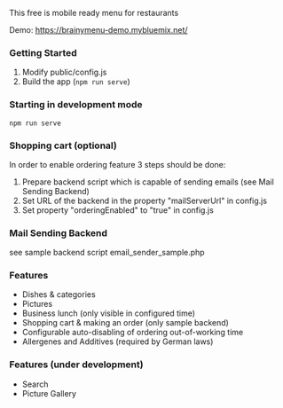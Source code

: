 This free is mobile ready menu for restaurants

Demo: https://brainymenu-demo.mybluemix.net/

### Getting Started
1. Modify public/config.js
2. Build the app (`npm run serve`)


### Starting in development mode
`npm run serve`

### Shopping cart (optional)
In order to enable ordering feature 3 steps should be done:
1. Prepare backend script which is capable of sending emails (see Mail Sending Backend)
2. Set URL of the backend in the property "mailServerUrl" in config.js
3. Set property "orderingEnabled" to "true" in config.js

### Mail Sending Backend
see sample backend script email_sender_sample.php

### Features
- Dishes & categories
- Pictures
- Business lunch (only visible in configured time)
- Shopping cart & making an order (only sample backend)
- Configurable auto-disabling of ordering out-of-working time
- Allergenes and Additives (required by German laws)


### Features (under development)
- Search
- Picture Gallery